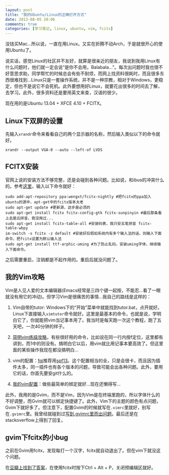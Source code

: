 ```yaml
---
layout: post
title: "我的Ubuntu/Linux的正确打开方式"
date: 2013-08-05 20:06
comments: true
categories: [学习笔记, linux, ubuntu, vim, fcitx]
---
```


没钱买Mac...所以说，一直在用Linux。又实在折腾不动Arch，于是就很开心的使用Ubuntu了。

说实话，感觉Linux的社区并不友好，就算是很亲近的朋友，我说到我用Linux有什么问题时，他们就一定会说“是你不会用，Balabala...”。每次出问题时我也很不好意思求助，同学帮忙的时候总会有些不耐烦，而网上找资料很耗时，而且很多东西很难找到...Linux只是一套操作系统，并不是一种宗教，相对于Windows，更稳定，但也不是说它不会死机。此外要想用好Linux，就要花出很多的时间去了解，去学习。此外，很多资料还是要用英文来查，汉语的很少。

现在用的是Ubuntu 13.04 + XFCE 4.10 + FCITX。

<!-- more -->

## Linux下双屏的设置

先输入`xrandr`命令来看看自己的两个显示器的名称，然后输入类似以下的命令就好。

```
xrandr --output VGA-0 --auto --left-of LVDS
```

## FCITX安装
官网上说的安装方法不够完整，还是会碰到各种问题。比如说，和ibus的冲突什么的。参考[这里](http://www.cnblogs.com/yuemengke/archive/2013/04/09/3010207.html)，输入以下命令就好：

```
sudo add-apt-repository ppa:wengxt/fcitx-nightly #把fcitx的ppa加入ubuntu的源中，apt-get中的fcitx版本太老
sudo apt-get update #更新源，这步是必须的
sudo apt-get install fcitx fcitx-config-gtk fcitx-sunpinyin #最后那条看上去是云拼音，我没用过...
sudo apt-get install fcitx-table-all #安装码表，我只安五笔拼音 fcitx-table-wbpy
im-switch -s fcitx -z default #安装好后假如系统内有多个输入法的话，则输入下面命令，把fcitx设置为默认输入法
sudo apt-get install ttf-arphic-uming #为了防止乱码，安装uming字体，继续输入下面命令。
```
之后需要重启，注销都是不起作用的。重启后就没问题了。

## 我的Vim攻略
Vim是人见人爱的文本编辑器(Emacs经常是三四个键一起按，不能忍...看了一眼就没有用它的冲动)。但学习Vim是很痛苦的事情...我自己的路线是这样的：

1. Vim自带的tutor: Windows下的“开始”菜单中就能找到tutor.bat，点开就好。Linux下直接输入`vimtutor`命令就好。这里是最基本的命令，也就是说，学明白它了，你就能把vim当记事本用了。我当时是每天跑一次这个教程，跑了五天吧，一次40分钟的样子。

2. [简明vim练级攻略](http://coolshell.cn/articles/5426.html)，有些很好用的命令，比如说在同一行内按f定位，这里都有讲到，而1中的则没有。搞明白它以后，用vim就比用记事本要高效了。但这里面的某些操作我现在都没搞明白...

3. vim的配置：[fqj](http://fqj.me)推荐用[spf13](https://github.com/spf13/spf13-vim)。这个配置相当的全，只是会很卡，而且因为插件太多，同一插件也有各个版本的问题，导致可能会出各种问题。此外，要用它的话，你首先要安git什么的。

4. [我的vim配置](https://github.com/guori12321/vim)：做些最简单的绑定就好...现在还懒得写...

此外，我用的是Gvim，而不是Vim，因为Vim是在终端里跑的，所以字体什么的不好调整，而Gvim就可以绑定快捷键了。此外，Vim下的主题的颜色有点问题，Gvim下就好多了。但注意下，配置Gvim的时候就写在`.vimrc`里就好，别写在`.gvimrc`里。我曾经就碰到过[写到.gvimrc里而出问题](http://www.v2ex.com/t/60346#reply4)。最后还是在stackoverflow上得到了回复。

## gvim下fcitx的小bug
之前在Gvim用fcitx，发现每打一个汉字，fcitx就自动退出了。但在vim下就没这个问题。

在[豆瓣上找到了答案](http://www.douban.com/group/topic/36307854/)，在使用fcitx时按下Ctrl + Alt + P，关闭预编辑区就好。

